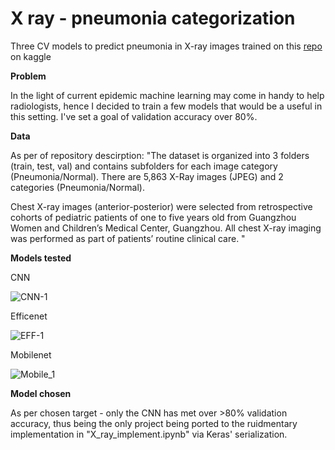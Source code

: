 # X ray - pneumonia categorization
Three CV models to predict pneumonia in X-ray images trained on this <a href = "https://www.kaggle.com/datasets/paultimothymooney/chest-xray-pneumonia"> repo </a> on kaggle

<b> Problem </b>

In the light of current epidemic machine learning may come in handy to help radiologists, hence I decided to train a few models that would be a useful in this setting. I've set a goal of validation accuracy over 80%.

<b> Data </b>

As per of repository descirption: 
"The dataset is organized into 3 folders (train, test, val) and contains subfolders for each image category (Pneumonia/Normal). There are 5,863 X-Ray images (JPEG) and 2 categories (Pneumonia/Normal).

Chest X-ray images (anterior-posterior) were selected from retrospective cohorts of pediatric patients of one to five years old from Guangzhou Women and Children’s Medical Center, Guangzhou. All chest X-ray imaging was performed as part of patients’ routine clinical care. "

<b> Models tested </b>

CNN

![CNN-1](https://user-images.githubusercontent.com/91603107/177183439-52e02c29-de9b-48c2-b3ae-fd0e4074a8df.png)

Efficenet

![EFF-1](https://user-images.githubusercontent.com/91603107/177183459-7609ed3e-a586-4eb0-986a-7eaa508a3728.png)

Mobilenet

![Mobile_1](https://user-images.githubusercontent.com/91603107/177183476-095019dd-99af-4a08-919c-4b8c9f6558ab.png)

<b> Model chosen </b>

As per chosen target - only the CNN has met over >80% validation accuracy, thus being the only project being ported to the ruidmentary implementation in "X_ray_implement.ipynb" via Keras' serialization. 

